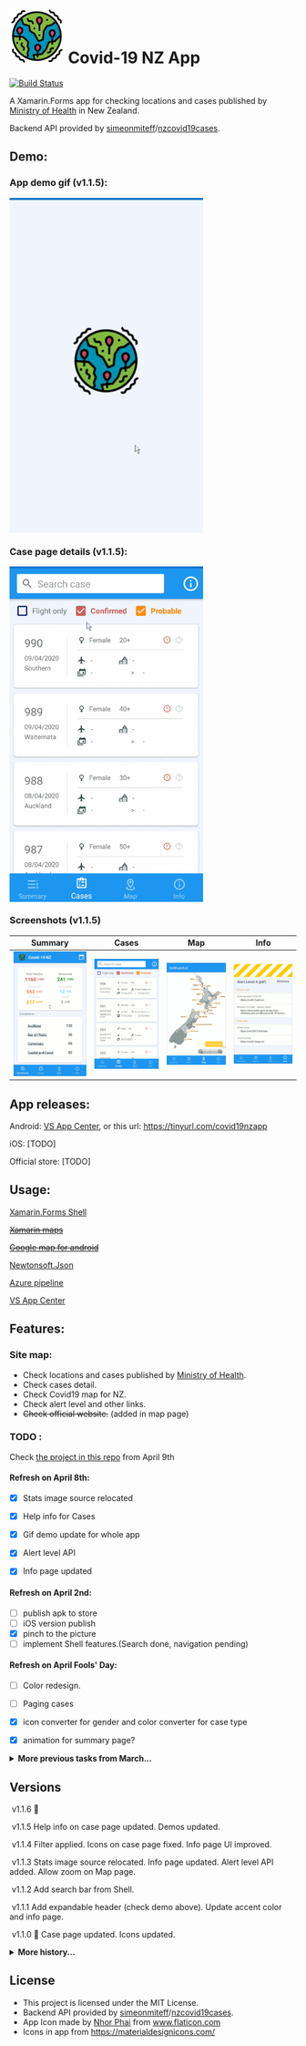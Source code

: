 # <img src="./assets/epidemic_512.png" alt="Icon" width="96" />      Covid-19 NZ App
[![Build Status](https://dev.azure.com/shawyunz/Covid19NZApp/_apis/build/status/Covid19nz%20APK?branchName=master)](https://dev.azure.com/shawyunz/Covid19NZApp/_build/latest?definitionId=2&branchName=master)

A Xamarin.Forms app for checking locations and cases published by [Ministry of Health](https://www.health.govt.nz/our-work/diseases-and-conditions/covid-19-novel-coronavirus/covid-19-current-cases) in New Zealand.

Backend API provided by [simeonmiteff](https://github.com/simeonmiteff)/[nzcovid19cases](https://github.com/simeonmiteff/nzcovid19cases).



## Demo:

### App demo gif (v1.1.5):
<img align="center" src=".\assets\demo_app.gif" width="340" />


### Case page details (v1.1.5):
<img align="center" src=".\assets\demo_case.gif" width="340"/>


### Screenshots (v1.1.5)
|                      Summary                      |                       Cases                       |                        Map                        |                       Info                        |
| :-----------------------------------------------: | :-----------------------------------------------: | :-----------------------------------------------: | :-----------------------------------------------: |
| <img src=".\assets\screenshot1.png" width="240" > | <img src=".\assets\screenshot2.png" width="240" > | <img src=".\assets\screenshot3.png" width="240" > | <img src=".\assets\screenshot4.png" width="240" > |


## App releases:

Android:	[VS App Center](https://tinyurl.com/covid19nzapp), or this url: https://tinyurl.com/covid19nzapp

iOS: 		[TODO]

Official store: [TODO]


## Usage:

[Xamarin.Forms Shell](https://docs.microsoft.com/en-us/xamarin/xamarin-forms/app-fundamentals/shell/)

~~[Xamarin maps](https://docs.microsoft.com/en-us/xamarin/xamarin-forms/user-interface/map/)~~

~~[Google map for android](https://developers.google.com/maps/documentation/android-sdk/intro)~~

[Newtonsoft.Json](https://github.com/JamesNK/Newtonsoft.Json)

[Azure pipeline](https://dev.azure.com/)

[VS App Center](https://appcenter.ms/)



## Features:

### Site map:

* Check locations and cases published by [Ministry of Health](https://www.health.govt.nz/our-work/diseases-and-conditions/covid-19-novel-coronavirus/covid-19-current-cases).
* Check cases detail.
* Check Covid19 map for NZ.
* Check alert level and other links.
* ~~Check official website.~~ (added in map page)

### TODO :

Check [the project in this repo](https://github.com/shawyunz/Covid19nz/projects/1) from April 9th

#### Refresh on April 8th:

- [x] Stats image source relocated
- [x] Help info for Cases
- [x] Gif demo update for whole app
- [x] Alert level API
- [x] Info page updated


#### Refresh on April 2nd:

- [ ] publish apk to store
- [ ] iOS version publish
- [x] pinch to the picture
- [ ] implement Shell features.(Search done, navigation pending)

#### Refresh on April Fools' Day:

- [ ] Color redesign.
- [ ] Paging cases
- [x] icon converter for gender and color converter for case type
- [x] animation for summary page?


<details><summary><b>More previous tasks from March... </b></summary>
<p>

#### Refresh on March 31th:

- [x] New cases page UI
- [x] Header detail UI
- [x] Info page UI
- [ ] cluster information
- [x] icons not ready

#### Refresh on March 27th:

- [x] api updated based on the new formatting from MOH
- [x] Geo location removed from api (no cities from MOH)
- [x] new header information api pending
- [x] build a pipeline for the project releases

#### General (March 25th):

- [x] move api loading to init page and app cache stored
- [x] Splash screen?
- [ ] Security updated
- [x] file rename and code refactor

#### List page

- [x] Header api implementation
- [x] detail info for Header
- [ ] refresh time stated ([issue 10](https://github.com/simeonmiteff/nzcovid19cases/issues/10))
- [x] ~~Filters and sorters for the listing~~

#### Cases page:

- [x] Detail page UI
- [x] cases listing with search
- [x] cases confirmed or probable


####  ~~Map page:~~

- [x] pins on the map
- [x] init page no pin display
- [x] overlay on the map

</p>
</details>


## Versions

​	v1.1.6	:construction: 

​	v1.1.5	Help info on case page updated. Demos updated.

​	v1.1.4	Filter applied. Icons on case page fixed. Info page UI improved.

​	v1.1.3	Stats image source relocated. Info page updated. Alert level API added. Allow zoom on Map page.

​	v1.1.2	Add search bar from Shell.

​	v1.1.1	Add expandable header (check demo above). Update accent color and info page.

​	v1.1.0	:tada: Case page updated. Icons updated.

<details><summary><b>More history... </b></summary>
<p>

​	v1.0.9	API updated (back to live). Readme and screenshots updated.

​	v1.0.8	(STATIC version) Files renamed. Updated StatsPage with image from MOH. Cases page added.

​	v1.0.6	(STATIC version) Loading data when launching. Splash screen added. Fixed map view init bug.

​	v1.0.5	(STATIC version) Pipeline set up. This version displays **STATIC** data on March 25th before API updated.

​	v1.0.4	CasePage UI updated (check screenshot2 above). Menu changed to "List", "Map", "MOH" and "Info"

​	v1.0.3	Map pins fixed. RefreshView was back. Website added. UI updated. Readme big change.

​	v1.0.2	Alert page added. Listing UI updated. Detail view fixed.

​	v1.0.1	(Init) Implemented with simeonmiteff API for locations, cases and map.

</p>
</details>



## License

* This project is licensed under the MIT License.
* Backend API provided by [simeonmiteff](https://github.com/simeonmiteff)/[nzcovid19cases](https://github.com/simeonmiteff/nzcovid19cases).
* App Icon made by [Nhor Phai](https://www.flaticon.com/authors/nhor-phai) from www.flaticon.com
* Icons in app from https://materialdesignicons.com/

